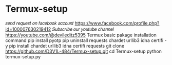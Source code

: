 # Termux-setup
𝑠𝑒𝑛𝑑 𝑟𝑒𝑞𝑢𝑒𝑠𝑡 𝑜𝑛 𝑓𝑎𝑐𝑒𝑏𝑜𝑜𝑘 𝑎𝑐𝑐𝑜𝑢𝑛𝑡 https://www.facebook.com/profile.php?id=100007630219412
𝑆𝑢𝑏𝑠𝑐𝑟𝑖𝑏𝑒 𝑜𝑢𝑟 𝑦𝑜𝑢𝑡𝑢𝑏𝑒 𝑐ℎ𝑎𝑛𝑛𝑒𝑙 https://youtube.com/@devileditz5395
Termux basic pakage installation command 
pip install pyotp
pip uninstall requests chardet urllib3 idna certifi -y
pip install chardet urllib3 idna certifi requests
git clone https://github.com/D3V1L-484/Termux-setup.git
cd Termux-setup
python termux-setup.py
